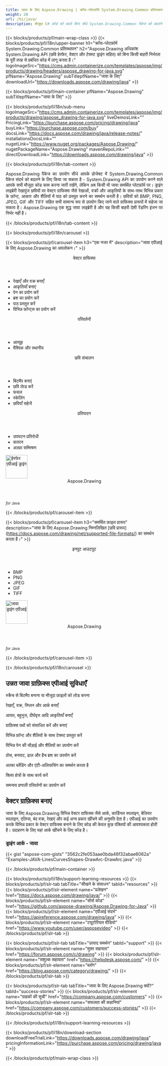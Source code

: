 ```yaml
---
title: जावा के लिए Aspose.Drawing | क्रॉस-प्लेटफ़ॉर्म System.Drawing.Common प्रतिस्थापन 
weight: 20
url: /hi/java/ 
description: मौजूदा C# कोड को बदले बिना सीधे System.Drawing.Common पैकेज को बदलने के लिए टेक्स्ट, ज्यामिति और छवियों को चित्रित करने के लिए जावा ग्राफिक लाइब्रेरी।
---
```


{{< blocks/products/pf/main-wrap-class >}}
{{< blocks/products/pf/i18n/upper-banner h1="क्रॉस-प्लेटफ़ॉर्म System.Drawing.Common प्रतिस्थापन" h2="Aspose.Drawing अधिकांश System.Drawing API (छवि हेरफेर, वेक्टर और टेक्स्ट ड्राइंग सहित) को बिना किसी बाहरी निर्भरता के पूरी तरह से प्रबंधित कोड में लागू करता है।" logoImageSrc="https://cms.admin.containerize.com/templates/aspose/img/products/drawing/headers/aspose_drawing-for-java.svg" pfName="Aspose.Drawing" subTitlepfName="जावा के लिए" downloadUrl="https://downloads.aspose.com/drawing/java" >}}

{{< blocks/products/pf/main-container pfName="Aspose.Drawing" subTitlepfName="जावा के लिए" >}}

{{< blocks/products/pf/i18n/sub-menu logoImageSrc="https://cms.admin.containerize.com/templates/aspose/img/products/drawing/aspose_drawing-for-java.svg" liveDemosLink="" PricingLink="https://purchase.aspose.com/pricing/drawing/java" buyLink="https://purchase.aspose.com/buy" docsLink="https://docs.aspose.com/drawing/java/release-notes/" installationsDocsLink="" nugetLink="https://www.nuget.org/packages/Aspose.Drawing/" nugetPackageName="Aspose.Drawing" mavenRepoLink="" directDownloadLink="https://downloads.aspose.com/drawing/java" >}}

{{< blocks/products/pf/i18n/tab-content >}}
<p align="justify">
 Aspose.Drawing पैकेज का उपयोग सीधे आपके प्रोजेक्ट में System.Drawing.Common पैकेज संदर्भ को बदलने के लिए किया जा सकता है - System.Drawing API का उपयोग करने वाले आपके सभी मौजूदा कोड काम करना जारी रखेंगे, लेकिन अब किसी भी जावा समर्थित प्लेटफ़ॉर्म पर। ड्राइंग लाइब्रेरी रेखापुंज छवियों पर वेक्टर ग्राफिक्स जैसे रेखाओं, वक्रों और आकृतियों के साथ-साथ विभिन्न प्रकार के फ़ॉन्ट, आकार और शैलियों में पाठ को प्रस्तुत करने का समर्थन करती है। छवियों को BMP, PNG, JPEG, GIF और TIFF सहित सभी सामान्य रूप से उपयोग किए जाने वाले ग्राफिक्स प्रारूपों में सहेजा जा सकता है। Aspose.Drawing एक शुद्ध जावा लाइब्रेरी है और यह किसी बाहरी देशी रेंडरिंग इंजन पर निर्भर नहीं है।
</p>

{{< /blocks/products/pf/i18n/tab-content >}}

<!--Diagrams Start-->
{{< blocks/products/pf/i18n/carousel >}}

{{< blocks/products/pf/carousel-item h3="एक नजर में" description="जावा एपीआई के लिए Aspose.Drawing का अवलोकन।" >}}
<div class="diagram1 d1-net">
 <div class="d1-row">
  <div class="d1-col d1-left">
   <header>
    <i class="fa fa-bars">
    </i>
    वेक्टर ग्राफिक्स
   </header>
   <ul>
    <li>
     रेखाएँ और वक्र बनाएँ
    </li>
    <li>
     आकृतियाँ बनाएं
    </li>
    <li>
     पेन का प्रयोग करें
    </li>
    <li>
     ब्रश का प्रयोग करें
    </li>
    <li>
     पाठ प्रस्तुत करें
    </li>
    <li>
     विभिन्न फ़ॉन्ट्स का प्रयोग करें
    </li>
   </ul>
   <header>
    <i class="fa fa-cogs">
    </i>
    परिवर्तनों
   </header>
   <ul>
    <li>
     आव्यूह
    </li>
    <li>
     वैश्विक और स्थानीय
    </li>
   </ul>
  </div>
  <!--/left-->
  <div class="d1-col d1-right">
   <header>
    <i class="fa fa-picture-o">
    </i>
    छवि संचालन
   </header>
   <ul>
    <li>
     बिटमैप बनाएं
    </li>
    <li>
     छवि लेाड करें
    </li>
    <li>
     फसल
    </li>
    <li>
     स्केलिंग
    </li>
    <li>
     छवियाँ सहेजें
    </li>
   </ul>
   <header>
    <i class="fa fa-cogs">
    </i>
    प्रतिपादन
   </header>
   <ul>
    <li>
     उपघटन प्रतिरोधी
    </li>
    <li>
     कतरन
    </li>
    <li>
     अल्फ़ा सम्मिश्रण
    </li>
   </ul>
  </div>
  <!--/right-->
 </div>
 <!--/row-->
 </div>
<div class="diagram1 d1-net">
 <div class="d1-row">
  
  <!--/right-->
 </div>
 <!--/row-->
 <div class="d1-logo">
  <img width="70" height="75" alt="हेरफेर एपीआई ड्राइंग" src="https://cms.admin.containerize.com/templates/aspose/img/products/drawing/aspose_drawing-for-net.svg"/>
  <header>
   Aspose.Drawing
  </header>
  <footer>
   <small>
    <em>
     for
    </em>
    Java
   </small>
  </footer>
 </div>
 <!--/logo-->
</div>

{{< /blocks/products/pf/carousel-item >}}


{{< blocks/products/pf/carousel-item h3="समर्थित फ़ाइल प्रारूप" description="जावा के लिए Aspose.Drawing निम्नलिखित [छवि प्रारूप] (https://docs.aspose.com/drawing/net/supported-file-formats/) का समर्थन करता है।" >}}
<div class="diagram1 d2 d1-net">
 <div class="d1-row">
  <div class="d1-col d1-left">
   <header>
    <i class="fa fa-arrows-v">
    </i>
    इनपुट आउटपुट
   </header>
   <ul>
    <li>
     BMP
    </li>
    <li>
     PNG
    </li>
    <li>
     JPEG
    </li>
    <li>
     GIF
    </li>
    <li>
     TIFF
    </li>
   </ul>
  </div>
  <!--/left-->
  <div class="d1-col d1-right">
  </div>
  <!--/right-->
 </div>
 <!--/row-->
 <div class="d1-logo">
  <img width="70" height="75" alt="जावा ड्राइंग एपीआई" src="https://cms.admin.containerize.com/templates/aspose/img/products/drawing/aspose_drawing-for-java.svg"/>
  <header>
   Aspose.Drawing
  </header>
  <footer>
   <small>
    <em>
     for
    </em>
    Java
   </small>
  </footer>
 </div>
 <!--/logo-->
</div>

{{< /blocks/products/pf/carousel-item >}}

{{< /blocks/products/pf/i18n/carousel >}}
<!--Diagrams End-->

<!--Feature-section Start-->
<div class="container-fluid features-section bg-gray singleproduct">
 <a class="anchor" id="features" name="features">
 </a>
 <div class="row">
  <div class="container">
   <h2 class="h2title">
    उन्नत जावा ग्राफ़िक्स एपीआई सुविधाएँ
   </h2>
   <p>
   </p>
   <div class="col-lg-4">
    <em class="fa fa-repeat ico-blue fa-2x col-lg-2">
    </em>
    <p class="col-lg-10">
     स्क्रैच से बिटमैप बनाना या मौजूदा फ़ाइलों को लोड करना
    </p>
   </div>
   <div class="col-lg-4">
    <em class="fa fa-pencil-square-o ico-blue fa-2x col-lg-2">
    </em>
    <p class="col-lg-10">
     रेखाएँ, वक्र, स्प्लिन और आर्क बनाएँ
    </p>
   </div>
   <div class="col-lg-4">
    <em class="fa fa-arrows ico-blue fa-2x col-lg-2">
    </em>
    <p class="col-lg-10">
     आयत, बहुभुज, दीर्घवृत्त आदि आकृतियाँ बनाएँ
    </p>
   </div>
   <div class="col-lg-4">
    <em class="fa fa-bars ico-blue fa-2x col-lg-2">
    </em>
    <p class="col-lg-10">
     ग्राफ़िक्स पथों को संसाधित करें और बनाएं
    </p>
   </div>
   <div class="col-lg-4">
    <em class="fa fa-font ico-blue fa-2x col-lg-2">
    </em>
    <p class="col-lg-10">
     विभिन्न फ़ॉन्ट और शैलियों के साथ टेक्स्ट प्रस्तुत करें
    </p>
   </div>
   <div class="col-lg-4">
    <em class="fa fa-crop ico-blue fa-2x col-lg-2">
    </em>
    <p class="col-lg-10">
     विभिन्न पेन की चौड़ाई और शैलियों का उपयोग करें
    </p>
   </div>
   <div class="col-lg-4">
    <em class="fa fa-paint-brush ico-blue fa-2x col-lg-2">
    </em>
    <p class="col-lg-10">
     ठोस, बनावट, ढाल और हैच ब्रश का उपयोग करें
    </p>
   </div>
   <div class="col-lg-4">
    <em class="fa fa-cog ico-blue fa-2x col-lg-2">
    </em>
    <p class="col-lg-10">
     अल्फा ब्लेंडिंग और एंटी-अलियासिंग का समर्थन करता है
    </p>
   </div>
   <div class="col-lg-4">
    <em class="fa fa-scissors ico-blue fa-2x col-lg-2">
    </em>
    <p class="col-lg-10">
     क्लिप क्षेत्रों के साथ कार्य करें
    </p>
   </div>
   <div class="col-lg-4">
    <em class="fa fa-bolt ico-blue fa-2x col-lg-2">
    </em>
    <p class="col-lg-10">
     समन्वय प्रणाली परिवर्तनों का उपयोग करें
    </p>
   </div>
   <!--<div class="col-lg-4"><em class="fa fa-cog ico-blue fa-2x col-lg-2"> </em>

<p class="col-lg-10">Sheet Color Highlighting</p>

</div>

<div class="col-lg-4"><em class="fa fa-bars ico-blue fa-2x col-lg-2"> </em>

<p class="col-lg-10">Support of Layer Mask</p>

</div>

<div class="col-lg-4"><em class="fa fa-font ico-blue fa-2x col-lg-2"> </em>

<p class="col-lg-10">Support of Text Layers on Runtime</p>

</div>

<div class="col-lg-4"><em class="fa fa-arrows-alt ico-blue fa-2x col-lg-2"> </em>

<p class="col-lg-10">Support of Adjustment Layers</p>

</div>

<div class="col-lg-4"><em class="fa fa-arrows-v ico-blue fa-2x col-lg-2"> </em>

<p class="col-lg-10">Manage Brightness and Contrast in Adjustment Layers</p>

</div>

<div class="col-lg-4"><em class="fa fa-arrows-h ico-blue fa-2x col-lg-2"> </em>

<p class="col-lg-10">Manage Exposure Layers</p>

</div>

<div class="col-lg-4"><em class="fa fa-bars ico-blue fa-2x col-lg-2"> </em>

<p class="col-lg-10">Manage Channel Mixer Adjust Layers</p>

</div>

<div class="col-lg-4"><em class="fa fa-bars ico-blue fa-2x col-lg-2"> </em>

<p class="col-lg-10">Merge PUB layers into Other layers</p>

</div>

<div class="col-lg-4"><em class="fa fa-arrows-alt ico-blue fa-2x col-lg-2"> </em>

<p class="col-lg-10">प्रतिपादन of Curves Adjustment Layers</p>

</div>

<div class="col-lg-4"><em class="fa fa-filter ico-blue fa-2x col-lg-2"> </em>

<p class="col-lg-10">Manager Photo Filter Adjustment Layer</p>

</div>

<div class="col-lg-4"><em class="fa fa-level-up ico-blue fa-2x col-lg-2"> </em>

<p class="col-lg-10">Adding and प्रतिपादन of Level Layers</p>

</div>

<div class="col-lg-4"><em class="fa fa-adjust ico-blue fa-2x col-lg-2"> </em>

<p class="col-lg-10">Add Hue Saturation of Adjustment Layers</p>

</div>

<div class="col-lg-4"><em class="fa fa-star-half-o ico-blue fa-2x col-lg-2"> </em>

<p class="col-lg-10">Support of कतरन Mask</p>

</div>

<div class="col-lg-4"><em class="fa fa-cogs ico-blue fa-2x col-lg-2"> </em>

<p class="col-lg-10">Manage Opacity of Layers & Flatten Layers</p>

</div>-->
   <!--<div class="col-lg-12">

<h2 class="h2title">Latest PUB API Features</h2>

<p>Aspose.PUB जावा के लिए API continuously adding more features to make it powerful. Here is list of few picks from the latest ones added.</p>

<ul>

<li>Support of Fill layers. Pattern, Color and Gradient fill</li>

<li>Support of GdFlResource, VmskResource, PtFlResource and VsmsResource</li>

<li>Load JPEG/PNG/etc image files to PsdImage without direct loading</li>

<li>Support of Layer Vector Masks and Text Layer Custom FlipRotate</li>

<li>प्रतिपादन of Stroke effect with Color Fill for export</li>

</ul>

</div>-->
   <div class="col-lg-12">
    <h2 class="h2title">
     वेक्टर ग्राफ़िक्स बनाएं
    </h2>
    <p>
     जावा के लिए Aspose.Drawing विभिन्न वेक्टर ग्राफिक्स जैसे आर्क, कार्डिनल स्पलाइन, बेज़ियर स्पलाइन, एलिप्स, बंद वक्र, रेखाएं और कई अन्य प्रकार खींचने की अनुमति देता है। एपीआई का उपयोग करके विभिन्न प्रकार के वेक्टर ग्राफिक्स बनाने के लिए कोड की केवल कुछ पंक्तियों की आवश्यकता होती है। उदाहरण के लिए यहां आर्क खींचने के लिए कोड है।
    </p>
    <div class="codeblock" id="code">
     <h3>
      ड्राइंग आर्क - जावा
     </h3>
     {{< gist "aspose-com-gists" "3562c2fe053aae0bda46f32abae6062a" "Examples-JAVA-LinesCurvesShapes-DrawArc-DrawArc.java" >}}
    </div>
   </div>
   <!--<div class="col-lg-12">

<h2 class="h2title">Access & Manipulate PUB Layers</h2>

<p>Aspose.PUB जावा के लिए lets you access layers of a PUB with the ability to draw on it with either image or text. You can merge layers, update text on layers, set effects or export layer as an image. You may also use PUB Java API to detect flattened PUB files or create thumbnails.</p>

</div>-->
   <!--<div class="col-lg-12">

<h2 class="h2title">Read or Create PUB Files</h2>

<p>Aspose.PUB जावा के लिए not only supports loading PSD & PSB file formats for manipulation & conversion but it also provides the capability to create PUB & PSB files from scratch. Java developers can use the API to automate scenarios that may help them on their way.</p>

<div id="code" class="codeblock">

<h3>Create PUB from scratch - C#</h3>

<pre><code class="cs">using (var PUB = Aspose.PSD.Image.Create(new Aspose.PSD.ImageOptions.PsdOptions()

{

    Source = new Aspose.PSD.Sources.FileCreateSource(dir + "output.psd", false),

    ColorMode = Aspose.PSD.FileFormats.Psd.ColorModes.Rgb,

    CompressionMethod = Aspose.PSD.FileFormats.Psd.CompressionMethod.RLE,

    Version = 4

}, 400, 400))

{

    // draw some graphics over the newly created PSD

    var graphics = new Aspose.PSD.Graphics(psd);

    graphics.Clear(Aspose.PSD.Color.White);

    graphics.DrawEllipse(new Aspose.PSD.Pen(Aspose.PSD.Color.Red, 6), new Aspose.PSD.Rectangle(0, 0, 400, 400));

    psd.Save();

}</code></pre>

</div>

</div>-->
   <!--<div class="col-lg-12">

<h2 class="h2title">Various Imaging Filters</h2>

<p>Aspose.PUB जावा के लिए provides the core imaging features such as color adjustment via its class libraries. Developers can easily adjust brightness, contrast or gamma on raster image loaded by the API. Furthermore, developers can dynamically dither or blur images as well as use popular filters including Median, Gauss Wiener, Motion Wiener and Bradley Threshold.</p>

</div>-->
  </div>
 </div>
</div>
<!--Feature-section End-->

{{< /blocks/products/pf/main-container >}}


{{< blocks/products/pf/i18n/support-learning-resources >}}
{{< blocks/products/pf/slr-tab tabTitle="सीखने के संसाधन" tabId="resources" >}}
{{< blocks/products/pf/slr-element name="प्रलेखन" href="https://docs.aspose.com/drawing/java/" >}}
{{< blocks/products/pf/slr-element name="सोर्स कोड" href="https://github.com/aspose-drawing/Aspose.Drawing-for-Java" >}}
{{< blocks/products/pf/slr-element name="एपीआई संदर्भ" href="https://apireference.aspose.com/drawing/java" >}}
{{< blocks/products/pf/slr-element name="ट्यूटोरियल वीडियो" href="https://www.youtube.com/user/asposevideo" >}}
{{< /blocks/products/pf/slr-tab >}}

{{< blocks/products/pf/slr-tab tabTitle="उत्पाद समर्थन" tabId="support" >}}
{{< blocks/products/pf/slr-element name="मुफ़्त सहायता" href="https://forum.aspose.com/c/drawing" >}}
{{< blocks/products/pf/slr-element name="सशुल्क सहायता" href="https://helpdesk.aspose.com/" >}}
{{< blocks/products/pf/slr-element name="ब्लॉग" href="https://blog.aspose.com/category/drawing/" >}}
{{< /blocks/products/pf/slr-tab >}}

{{< blocks/products/pf/slr-tab tabTitle="जावा के लिए Aspose.Drawing क्यों?" tabId="success-stories" >}}
{{< blocks/products/pf/slr-element name="ग्राहकों की सूची" href="https://company.aspose.com/customers" >}}
{{< blocks/products/pf/slr-element name="सफलता की कहानियां" href="https://company.aspose.com/customers/success-stories/" >}}
{{< /blocks/products/pf/slr-tab >}}

{{< /blocks/products/pf/i18n/support-learning-resources >}}

{{< blocks/products/pf/i18n/download-section downloadFreeTrialLink="https://downloads.aspose.com/drawing/java" pricingInformationLink="https://purchase.aspose.com/pricing/drawing/java" >}}


{{< /blocks/products/pf/main-wrap-class >}}
